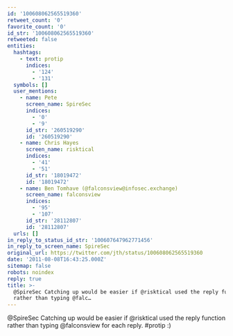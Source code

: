 ```yaml
---
id: '100608062565519360'
retweet_count: '0'
favorite_count: '0'
id_str: '100608062565519360'
retweeted: false
entities:
  hashtags:
    - text: protip
      indices:
        - '124'
        - '131'
  symbols: []
  user_mentions:
    - name: Pete
      screen_name: SpireSec
      indices:
        - '0'
        - '9'
      id_str: '260519290'
      id: '260519290'
    - name: Chris Hayes
      screen_name: risktical
      indices:
        - '41'
        - '51'
      id_str: '18019472'
      id: '18019472'
    - name: Ben Tomhave (@falconsview@infosec.exchange)
      screen_name: falconsview
      indices:
        - '95'
        - '107'
      id_str: '28112807'
      id: '28112807'
  urls: []
in_reply_to_status_id_str: '100607647962771456'
in_reply_to_screen_name: SpireSec
original_url: https://twitter.com/jth/status/100608062565519360
date: '2011-08-08T16:43:25.000Z'
sitemap: false
robots: noindex
reply: true
title: >-
  @SpireSec Catching up would be easier if @risktical used the reply function
  rather than typing @falc…
---
```


@SpireSec Catching up would be easier if @risktical used the reply function rather than typing @falconsview for each reply. #protip :)